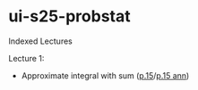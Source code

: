# ui-s25-probstat
Indexed Lectures

Lecture 1:
- Approximate integral with sum ([p.15](https://moodle.innopolis.university/pluginfile.php/221482/mod_resource/content/2/AS.2023.L01.pdf#page15)/[p.15 ann](https://moodle.innopolis.university/pluginfile.php/221483/mod_resource/content/3/AS.2023.L01_annotated.pdf#page15))

